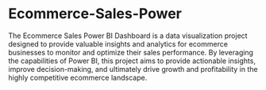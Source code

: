 # Ecommerce-Sales-Power
The Ecommerce Sales Power BI Dashboard is a data visualization project designed to provide valuable insights and analytics for ecommerce businesses to monitor and optimize their sales performance. By leveraging the capabilities of Power BI, this project aims to provide actionable insights, improve decision-making, and ultimately drive growth and profitability in the highly competitive ecommerce landscape.
